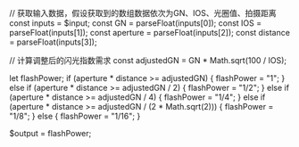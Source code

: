 // 获取输入数据，假设获取到的数组数据依次为GN、IOS、光圈值、拍摄距离
const inputs = $input;
const GN = parseFloat(inputs[0]);
const IOS = parseFloat(inputs[1]);
const aperture = parseFloat(inputs[2]);
const distance = parseFloat(inputs[3]);

// 计算调整后的闪光指数需求
const adjustedGN = GN * Math.sqrt(100 / IOS);

let flashPower;
if (aperture * distance >= adjustedGN) {
    flashPower = "1";
} else if (aperture * distance >= adjustedGN / 2) {
    flashPower = "1/2";
} else if (aperture * distance >= adjustedGN / 4) {
    flashPower = "1/4";
} else if (aperture * distance >= adjustedGN / (2 * Math.sqrt(2))) {
    flashPower = "1/8";
} else {
    flashPower = "1/16";
}

$output = flashPower;
